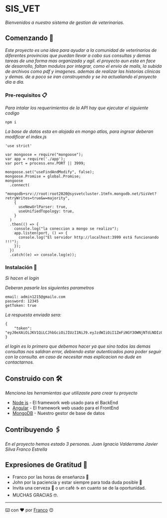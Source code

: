 # SIS_VET

_Bienvenidos a nuestro sistema de gestion de veterinarias._

## Comenzando 🚀

_Este proyecto es una idea para ayudar a la comunidad de veterinarios de diferentes provincias que puedan llevar a cabo sus consultas y demas tareas de una forma mas organizada y agil. el proyecto aun esta en face de desarrollo, faltan modulos por integrar, como el envio de mails, la subida de archivos como pdf y imagenes. ademas de realizar las historias clinicas y demas. de a poco se iran construyendo y se ira actualiando el proyecto dia a dia._


### Pre-requisitos 📋

_Para intalar los requerimientos de la API hay que ejecutar el siguiente codigo_

```
npm i
```

_La base de datos esta en alojada en mongo atlas, para ingrsar deberan modificar el index.js_

```
'use strict'

var mongoose = require("mongoose");
var app = require('./app');
var port = process.env.PORT || 3999;

mongoose.set("useFindAndModify", false);
mongoose.Promise = global.Promise;
mongoose
  .connect(
    "mongodb+srv://root:root2020@sysvetcluster.1tmfn.mongodb.net/SisVet?retryWrites=true&w=majority",
    {
      useNewUrlParser: true,
      useUnifiedTopology: true,
    }
  )
  .then(() => {
    console.log("la coneccion a mongo se realizo");
    app.listen(port, () => {
      console.log("El servidor http://localhost:3999 está funcionando !!!");
    });
  })
  .catch((e) => console.log(e));
```

### Instalación 🔧

_Si hacen el login_

_Deberan pasarle los siguientes parametros_

```
email: admin1215@gmailo.com
password: 12345
getToken: true
```

_La respuesta enviada sera:_

```
{
    "token": "eyJ0eXAiOiJKV1QiLCJhbGciOiJIUzI1NiJ9.eyJzdWIiOiI1ZmFiNGY3OWNjNTdiNDIzOTAyZGYzNjAiLCJub21icmUiOiJmcmFuY28iLCJlbWFpbCI6ImFkbWluMTIxNUBnbWFpbG8uY29tIiwicm9sZSI6InZldGVyaW5hcmlhIiwiaWF0IjoxNjA4NjEwODY5fQ.E88Xbxwhf8AslK2F74OiUXERK8Mep00Zob6eaKz5JQw"
}
```

_el login es lo primero que debemos hacer ya que sino todos las demas consultas nos saldran error, debiendo estar autenticados para poder seguir con la consulta. en caso de necesitar mas explicacion no dude en contactarnos._


## Construido con 🛠️

_Menciona las herramientas que utilizaste para crear tu proyecto_

* [Node js](https://nodejs.org/es/) - El framework web usado para el BackEnd
* [Angular](https://maven.apache.org/) - El framework web usado para el FrontEnd
* [MongoDB](https://www.mongodb.com/) - Nuestro gestor de base de datos

## Contribuyendo 🖇️

_En el proyecto hemos estado 3 personas._
_Juan Ignacio Valderrama_
_Javier Silva_
_Franco Estrella_


## Expresiones de Gratitud 🎁

* Franco por las horas de enseñanza 📢
* John por la paciencia y estar siempre para toda duda posible 📢
* Invita una cerveza 🍺 o un café ☕ en cuanto se de la oportunidad. 
* MUCHAS GRACIAS 🤓.




---
⌨️ con ❤️ por [Franco](https://github.com/franco-es) 😊